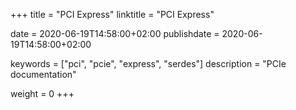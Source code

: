 +++
title = "PCI Express"
linktitle = "PCI Express"

date = 2020-06-19T14:58:00+02:00
publishdate = 2020-06-19T14:58:00+02:00

keywords = ["pci", "pcie", "express", "serdes"]
description = "PCIe documentation"

weight = 0
+++
